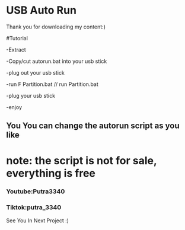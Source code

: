 # USB Auto Run
Thank you for downloading my content:)

#Tutorial

-Extract

-Copy/cut autorun.bat into your usb stick

-plug out your usb stick

-run F Partition.bat  // run Partition.bat

-plug your usb stick

-enjoy


<h2>You You can change the autorun script as you like</h2>

<h1>note: the script is not for sale, everything is free</h1>

<h3>Youtube:Putra3340</h3>

<h3>Tiktok:putra_3340</h3

<h1>See You In Next Project :)</h1>
